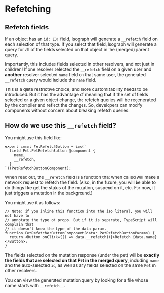 # Refetching

## Refetch fields

If an object has an `id: ID!` field, Isograph will generate a `__refetch` field on each selection of that type. If you select that field, Isograph will generate a query for all of the fields selected on that object in the (merged) parent query.

Importantly, this includes fields selected in other resolvers, and not just in children! If one resolver selected the `__refetch` field on a given user and **another** resolver selected `name` field on that same user, the generated `__refetch` query would include the `name` field.

This is a quite restrictive choice, and more customizability needs to be introduced. But it has the advantage of meaning that if the set of fields selected on a given object change, the refetch queries will be regenerated by the compiler and reflect the changes. So, developers can modify components without concern about breaking refetch queries.

## How do we use this `__refetch` field?

You might use this field like:

```tsx
export const PetRefetchButton = iso(`
  field Pet.PetRefetchButton @component {
    name,
    __refetch,
  }
`)(PetRefetchButtonComponent);
```

When read out, the `__refetch` field is a function that when called will make a network request to refetch the field. (Also, in the future, you will be able to do things like get the status of the mutation, suspend on it, etc. For now, it just triggers a mutation in the background.)

You might use it as follows:

```tsx
// Note: if you inline this function into the iso literal, you will not have to
// annotate the type of props. But if it is separate, TypeScript will complain that
// it doesn't know the type of the data param.
function PetRefetcherButtonComponent(data: PetRefetchButtonParams) {
  return <Button onClick={() => data.__refetch()}>Refetch {data.name}</Button>;
}
```

The fields selected on the mutation response (under the pet) will be **exactly the fields that are selected on that Pet in the merged query**, including `name` and the auto-selected `id`, as well as any fields selected on the same `Pet` in other resolvers.

You can view the generated mutation query by looking for a file whose name starts with `__refetch__`.
